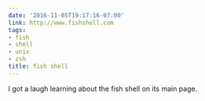 ```yaml
---
date: '2016-11-05T19:17:16-07:00'
link: http://www.fishshell.com
tags:
- fish
- shell
- unix
- zsh
title: fish shell
---
```


I got a laugh learning about the fish shell on its main page.
